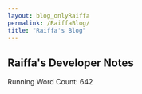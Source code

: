 ```yaml
---
layout: blog_onlyRaiffa
permalink: /RaiffaBlog/
title: "Raiffa's Blog"
---
```


## Raiffa's Developer Notes

Running Word Count: 642
